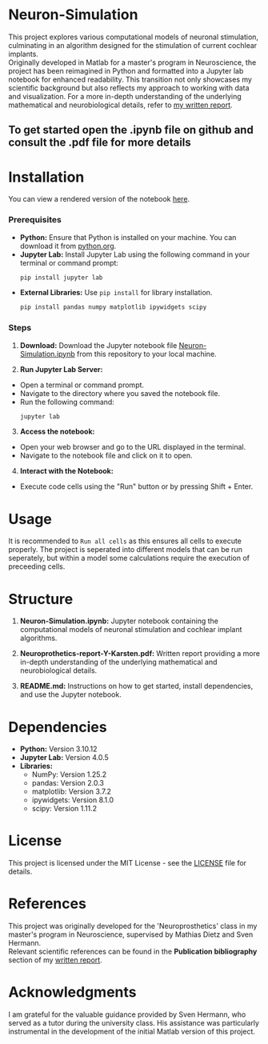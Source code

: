 # Neuron-Simulation

This project explores various computational models of neuronal stimulation, culminating in an algorithm designed for the stimulation of current cochlear implants.  
Originally developed in Matlab for a master's program in Neuroscience, the project has been reimagined in Python and formatted into a Jupyter lab notebook for enhanced readability. This transition not only showcases my scientific background but also reflects my approach to working with data and visualization. For a more in-depth understanding of the underlying mathematical and neurobiological details, refer to [my written report](Neuroprothetics-report-Y-Karsten.pdf).

## To get started open the .ipynb file on github and consult the .pdf file for more details

# Installation

You can view a rendered version of the notebook [here](Neuron-Simulation.ipynb).

### Prerequisites
- **Python:** Ensure that Python is installed on your machine. You can download it from [python.org](https://www.python.org/).
- **Jupyter Lab:** Install Jupyter Lab using the following command in your terminal or command prompt:
  ```bash
  pip install jupyter lab
- **External Libraries:** Use `pip install` for library installation.
  ```bash
  pip install pandas numpy matplotlib ipywidgets scipy

### Steps  
1. **Download:** Download the Jupyter notebook file [Neuron-Simulation.ipynb](Neuron-Simulation.ipynb) from this repository to your local machine.

2. **Run Jupyter Lab Server:**
  - Open a terminal or command prompt.
  - Navigate to the directory where you saved the notebook file.
  - Run the following command:
    ```bash
    jupyter lab

3. **Access the notebook:**
  - Open your web browser and go to the URL displayed in the terminal.
  - Navigate to the notebook file and click on it to open.
    
4. **Interact with the Notebook:**
  - Execute code cells using the "Run" button or by pressing Shift + Enter.

# Usage
It is recommended to `Run all cells` as this ensures all cells to execute properly. The project is seperated into different models that can be run seperately, but within a model some calculations require the execution of preceeding cells.

# Structure
1. **Neuron-Simulation.ipynb:** Jupyter notebook containing the computational models of neuronal stimulation and cochlear implant algorithms.

2. **Neuroprothetics-report-Y-Karsten.pdf:** Written report providing a more in-depth understanding of the underlying mathematical and neurobiological details.

3. **README.md:** Instructions on how to get started, install dependencies, and use the Jupyter notebook.

# Dependencies
- **Python:** Version 3.10.12
- **Jupyter Lab:** Version 4.0.5
- **Libraries:**
  - NumPy: Version 1.25.2
  - pandas: Version 2.0.3
  - matplotlib: Version 3.7.2
  - ipywidgets: Version 8.1.0
  - scipy: Version 1.11.2

# License
This project is licensed under the MIT License - see the [LICENSE](LICENSE) file for details.


# References
This project was originally developed for the 'Neuroprosthetics' class in my master's program in Neuroscience, supervised by Mathias Dietz and Sven Hermann.  
Relevant scientific references can be found in the **Publication bibliography** section of my [written report](Neuroprothetics-report-Y-Karsten.pdf). 

# Acknowledgments
I am grateful for the valuable guidance provided by Sven Hermann, who served as a tutor during the university class. His assistance was particularly instrumental in the development of the initial Matlab version of this project.
